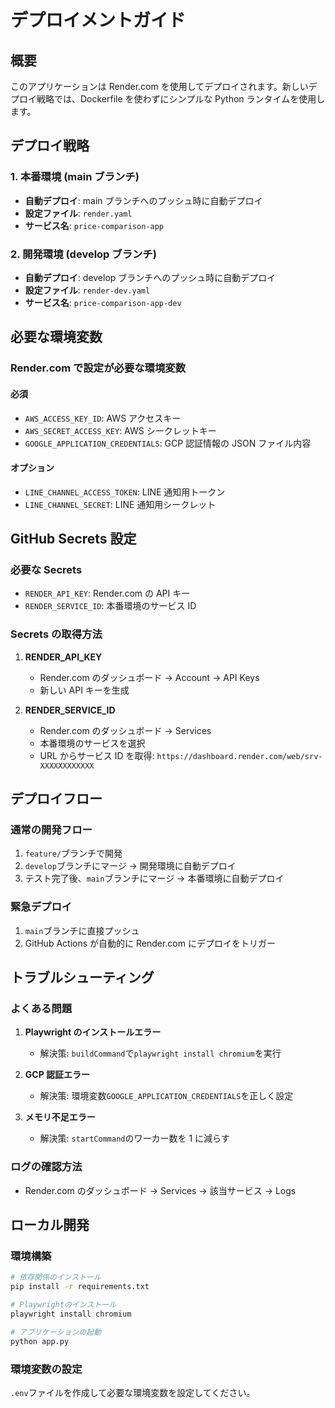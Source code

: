 # デプロイメントガイド

## 概要

このアプリケーションは Render.com を使用してデプロイされます。新しいデプロイ戦略では、Dockerfile を使わずにシンプルな Python ランタイムを使用します。

## デプロイ戦略

### 1. 本番環境 (main ブランチ)

- **自動デプロイ**: main ブランチへのプッシュ時に自動デプロイ
- **設定ファイル**: `render.yaml`
- **サービス名**: `price-comparison-app`

### 2. 開発環境 (develop ブランチ)

- **自動デプロイ**: develop ブランチへのプッシュ時に自動デプロイ
- **設定ファイル**: `render-dev.yaml`
- **サービス名**: `price-comparison-app-dev`

## 必要な環境変数

### Render.com で設定が必要な環境変数

#### 必須

- `AWS_ACCESS_KEY_ID`: AWS アクセスキー
- `AWS_SECRET_ACCESS_KEY`: AWS シークレットキー
- `GOOGLE_APPLICATION_CREDENTIALS`: GCP 認証情報の JSON ファイル内容

#### オプション

- `LINE_CHANNEL_ACCESS_TOKEN`: LINE 通知用トークン
- `LINE_CHANNEL_SECRET`: LINE 通知用シークレット

## GitHub Secrets 設定

### 必要な Secrets

- `RENDER_API_KEY`: Render.com の API キー
- `RENDER_SERVICE_ID`: 本番環境のサービス ID

### Secrets の取得方法

1. **RENDER_API_KEY**

   - Render.com のダッシュボード → Account → API Keys
   - 新しい API キーを生成

2. **RENDER_SERVICE_ID**
   - Render.com のダッシュボード → Services
   - 本番環境のサービスを選択
   - URL からサービス ID を取得: `https://dashboard.render.com/web/srv-XXXXXXXXXXXX`

## デプロイフロー

### 通常の開発フロー

1. `feature/`ブランチで開発
2. `develop`ブランチにマージ → 開発環境に自動デプロイ
3. テスト完了後、`main`ブランチにマージ → 本番環境に自動デプロイ

### 緊急デプロイ

1. `main`ブランチに直接プッシュ
2. GitHub Actions が自動的に Render.com にデプロイをトリガー

## トラブルシューティング

### よくある問題

1. **Playwright のインストールエラー**

   - 解決策: `buildCommand`で`playwright install chromium`を実行

2. **GCP 認証エラー**

   - 解決策: 環境変数`GOOGLE_APPLICATION_CREDENTIALS`を正しく設定

3. **メモリ不足エラー**
   - 解決策: `startCommand`のワーカー数を 1 に減らす

### ログの確認方法

- Render.com のダッシュボード → Services → 該当サービス → Logs

## ローカル開発

### 環境構築

```bash
# 依存関係のインストール
pip install -r requirements.txt

# Playwrightのインストール
playwright install chromium

# アプリケーションの起動
python app.py
```

### 環境変数の設定

`.env`ファイルを作成して必要な環境変数を設定してください。
